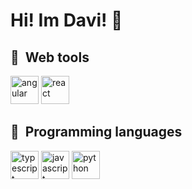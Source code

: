 <h1> Hi! Im Davi! 👋</h1>

<h2> 🚀 &nbsp;Web tools</h2>
<p align="left">
  <img src="https://cdn.jsdelivr.net/gh/devicons/devicon/icons/angular/angular-original.svg" alt="angular" width="45" height="45"/>
  <img src="https://cdn.jsdelivr.net/gh/devicons/devicon/icons/react/react-original.svg" alt="react" width="45" height="45"/>
</p>

<h2> 🚀 &nbsp;Programming languages</h2>
<p>
  <img src="https://cdn.jsdelivr.net/gh/devicons/devicon/icons/typescript/typescript-original.svg" alt="typescript" width="45" height="45"/>
  <img src="https://cdn.jsdelivr.net/gh/devicons/devicon/icons/javascript/javascript-original.svg" alt="javascript" width="45" height="45"/>
  <img src="https://cdn.jsdelivr.net/gh/devicons/devicon/icons/python/python-original.svg" alt="python" width="45" height="45"/>
</p>
